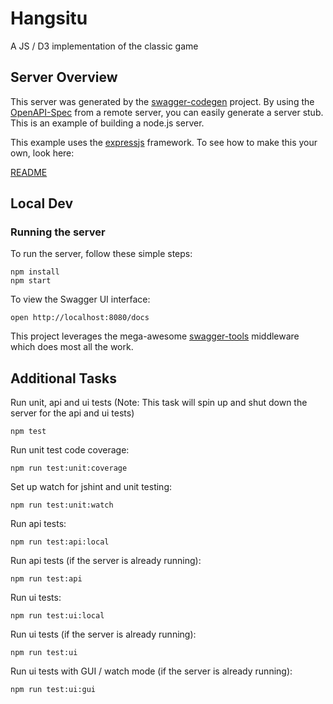 # Hangsitu

A JS / D3 implementation of the classic game

## Server Overview
This server was generated by the [swagger-codegen](https://github.com/swagger-api/swagger-codegen) project.  By using the [OpenAPI-Spec](https://github.com/OAI/OpenAPI-Specification) from a remote server, you can easily generate a server stub.  This is an example of building a node.js server.

This example uses the [expressjs](http://expressjs.com/) framework.  To see how to make this your own, look here:

[README](https://github.com/swagger-api/swagger-codegen/blob/master/README.md)

## Local Dev

### Running the server
To run the server, follow these simple steps:

```
npm install
npm start
```

To view the Swagger UI interface:

```
open http://localhost:8080/docs
```

This project leverages the mega-awesome [swagger-tools](https://github.com/apigee-127/swagger-tools) middleware which does most all the work.

## Additional Tasks

Run unit, api and ui tests (Note: This task will spin up and shut down the server for the api and ui tests)

```
npm test
```

Run unit test code coverage:

```
npm run test:unit:coverage
```

Set up watch for jshint and unit testing:

```
npm run test:unit:watch
```

Run api tests:

```
npm run test:api:local
```

Run api tests (if the server is already running):

```
npm run test:api
```

Run ui tests:

```
npm run test:ui:local
```

Run ui tests (if the server is already running):

```
npm run test:ui
```

Run ui tests with GUI / watch mode (if the server is already running): 

```
npm run test:ui:gui
```
